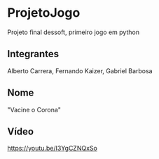 # ProjetoJogo
Projeto final dessoft, primeiro jogo em python
## Integrantes
Alberto Carrera, Fernando Kaizer, Gabriel Barbosa
## Nome
"Vacine o Corona"
## Vídeo
https://youtu.be/I3YgCZNQxSo
